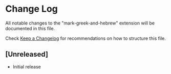 # Change Log

All notable changes to the "mark-greek-and-hebrew" extension will be documented in this file.

Check [Keep a Changelog](http://keepachangelog.com/) for recommendations on how to structure this file.

## [Unreleased]

- Initial release